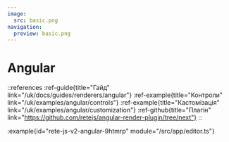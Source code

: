 ```yaml
---
image:
  src: basic.png
navigation:
  preview: basic.png
---
```


# Angular

::references
:ref-guide{title="Гайд" link="/uk/docs/guides/renderers/angular"}
:ref-example{title="Контроли" link="/uk/examples/angular/controls"}
:ref-example{title="Кастомізація" link="/uk/examples/angular/customization"}
:ref-github{title="Плагін" link="https://github.com/retejs/angular-render-plugin/tree/next"}
::

:example{id="rete-js-v2-angular-9htmrp" module="/src/app/editor.ts"}
